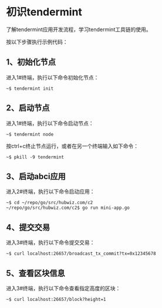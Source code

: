 # 初识tendermint

了解tendermint应用开发流程，学习tendermint工具链的使用。

按以下步骤执行示例代码：

## 1、初始化节点

进入1#终端，执行以下命令初始化节点：

```
~$ tendermint init
```

## 2、启动节点

进入1#终端，执行以下命令启动节点：

```
~$ tendermint node
```

按ctrl+c终止节点运行，或者在另一个终端输入如下命令：

```
~$ pkill -9 tendermint
```


## 3、启动abci应用

进入2#终端，执行以下命令启动应用：

```
~$ cd ~/repo/go/src/hubwiz.com/c2
~/repo/go/src/hubwiz.com/c2$ go run mini-app.go
```

## 4、提交交易

进入3#终端，执行以下命令提交交易：

```
~$ curl localhost:26657/broadcast_tx_commit?tx=0x12345678
```

## 5、查看区块信息

进入3#终端，执行以下命令查看指定高度的区块：

```
~$ curl localhost:26657/block?height=1
```
